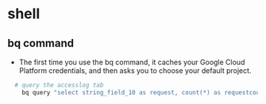 # shell
## bq command
  - The first time you use the bq command, it caches your Google Cloud Platform credentials, and then asks you to choose your default project.
  ```sh
    # query the accesslog tab
      bq query "select string_field_10 as request, count(*) as requestcount from logdata.accesslog group by request order by requestcount desc"

  ```